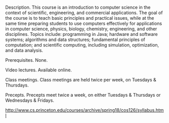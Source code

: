 Description. This course is an introduction to computer science in the context of scientific, engineering, and commercial applications. The goal of the course is to teach basic principles and practical issues, while at the same time preparing students to use computers effectively for applications in computer science, physics, biology, chemistry, engineering, and other disciplines. Topics include: programming in Java; hardware and software systems; algorithms and data structures; fundamental principles of computation; and scientific computing, including simulation, optimization, and data analysis.

Prerequisites. None.

Video lectures. Available online.

Class meetings. Class meetings are held twice per week, on Tuesdays & Thursdays.

Precepts. Precepts meet twice a week, on either Tuesdays & Thursdays or Wednesdays & Fridays.

http://www.cs.princeton.edu/courses/archive/spring18/cos126/syllabus.html
